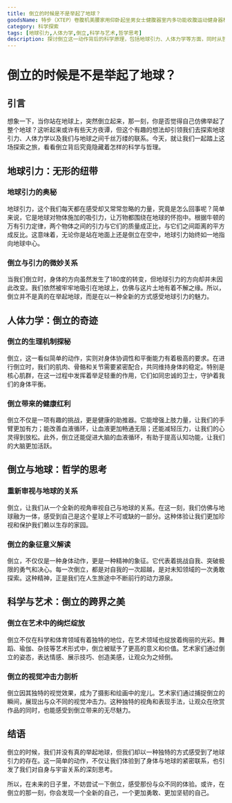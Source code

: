 ```yaml
---
title: 倒立的时候是不是举起了地球？
goodsName: 特步（XTEP）卷腹机美腰家用仰卧起坐男女士健腹器室内多功能收腹运动健身器材
category: 科学探索
tags: [地球引力,人体力学,倒立,科学与艺术,哲学思考]
description: 探讨倒立这一动作背后的科学原理，包括地球引力、人体力学等方面，同时从哲学角度思考倒立与地球的关系，以及其在科学与艺术领域的跨界之美。
---
```


# 倒立的时候是不是举起了地球？

## 引言

想象一下，当你站在地球上，突然倒立起来，那一刻，你是否觉得自己仿佛举起了整个地球？这听起来或许有些天方夜谭，但这个有趣的想法却引领我们去探索地球引力、人体力学以及我们与地球之间千丝万缕的联系。今天，就让我们一起踏上这场探索之旅，看看倒立背后究竟隐藏着怎样的科学与哲理。

## 地球引力：无形的纽带

### 地球引力的奥秘

地球引力，这个我们每天都在感受却又常常忽略的力量，究竟是怎么回事呢？简单来说，它是地球对物体施加的吸引力，让万物都围绕在地球的怀抱中。根据牛顿的万有引力定律，两个物体之间的引力与它们的质量成正比，与它们之间距离的平方成反比。这意味着，无论你是站在地面上还是倒立在空中，地球引力始终如一地指向地球中心。

### 倒立与引力的微妙关系

当我们倒立时，身体的方向虽然发生了180度的转变，但地球引力的方向却并未因此改变。我们依然被牢牢地吸引在地球上，仿佛与这片土地有着不解之缘。所以，倒立并不是真的在举起地球，而是在以一种全新的方式感受地球引力的魅力。

## 人体力学：倒立的奇迹

### 倒立的生理机制探秘

倒立，这一看似简单的动作，实则对身体协调性和平衡能力有着极高的要求。在进行倒立时，我们的肌肉、骨骼和关节需要紧密配合，共同维持身体的稳定。特别是核心肌群，在这一过程中发挥着举足轻重的作用，它们如同忠诚的卫士，守护着我们的身体平衡。

### 倒立带来的健康红利

倒立不仅是一项有趣的挑战，更是健康的助推器。它能增强上肢力量，让我们的手臂更加有力；能改善血液循环，让血液更加畅通无阻；还能减轻压力，让我们的心灵得到放松。此外，倒立还能促进大脑的血液循环，有助于提高认知功能，让我们的大脑更加活跃。

## 倒立与地球：哲学的思考

### 重新审视与地球的关系

倒立，让我们从一个全新的视角审视自己与地球的关系。在这一刻，我们仿佛与地球融为一体，感受到自己是这个星球上不可或缺的一部分。这种体验让我们更加珍视和保护我们赖以生存的家园。

### 倒立的象征意义解读

倒立，不仅仅是一种身体动作，更是一种精神的象征。它代表着挑战自我、突破极限的勇气和决心。每一次倒立，都是对自我的一次超越，是对未知领域的一次勇敢探索。这种精神，正是我们在人生旅途中不断前行的动力源泉。

## 科学与艺术：倒立的跨界之美

### 倒立在艺术中的绚烂绽放

倒立不仅在科学和体育领域有着独特的地位，在艺术领域也绽放着绚丽的光彩。舞蹈、瑜伽、杂技等艺术形式中，倒立被赋予了更高的意义和价值。艺术家们通过倒立的姿态，表达情感、展示技巧、创造美感，让观众为之倾倒。

### 倒立的视觉冲击力剖析

倒立因其独特的视觉效果，成为了摄影和绘画中的宠儿。艺术家们通过捕捉倒立的瞬间，展现出与众不同的视觉冲击力。这种独特的视角和表现手法，让观众在欣赏作品的同时，也能感受到倒立带来的无尽魅力。

## 结语

倒立的时候，我们并没有真的举起地球，但我们却以一种独特的方式感受到了地球引力的存在。这一简单的动作，不仅让我们体验到了身体与地球的紧密联系，也引发了我们对自身与宇宙关系的深刻思考。

所以，在未来的日子里，不妨尝试一下倒立，感受那份与众不同的体验。或许，在倒立的那一刻，你会发现一个全新的自己，一个更加勇敢、更加坚韧的自己。